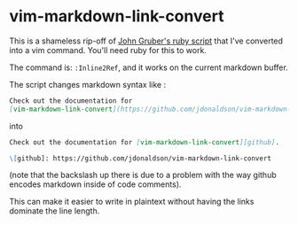 # vim-markdown-link-convert 

This is a shameless rip-off of [John Gruber's ruby
script][gist] that I've converted into a vim
command. You'll need ruby for this to work. 

The command is: `:Inline2Ref`, and it works on the current markdown buffer.

The script changes markdown syntax like :
```markdown
Check out the documentation for
[vim-markdown-link-convert](https://github.com/jdonaldson/vim-markdown-link-convert).
```
into

```markdown
Check out the documentation for [vim-markdown-link-convert][github].

\[github]: https://github.com/jdonaldson/vim-markdown-link-convert
```
(note that the backslash up there is due to a problem with the way github
 encodes markdown inside of code comments).

This can make it easier to write in plaintext without having the links dominate
the line length.


[gist]: https://gist.github.com/gruber/1207378
